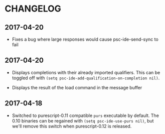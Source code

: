 # CHANGELOG


## 2017-04-20
- Fixes a bug where large responses would cause psc-ide-send-sync to fail

## 2017-04-20
- Displays completions with their already imported qualifiers. This can be toggled
off with `(setq psc-ide-add-qualification-on-completion nil)`.

- Displays the result of the load command in the message buffer

## 2017-04-18
- Switched to purescript-0.11 compatible `purs` executable by default. The 0.10
binaries can be regained with `(setq psc-ide-use-purs nil)`, but we'll remove
this switch when purescript-0.12 is released.
